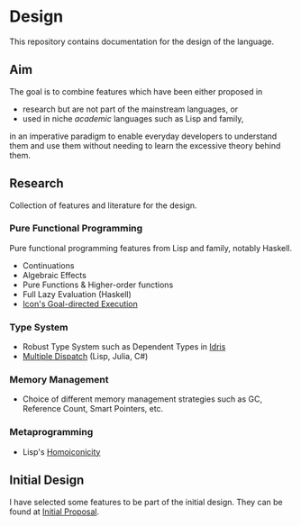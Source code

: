 # Design
This repository contains documentation for the design of the language.

## Aim
The goal is to combine features which have been either proposed in 

- research but are not part of the mainstream languages, or 
- used in niche *academic* languages such as Lisp and family, 

in an imperative paradigm to enable everyday developers to understand them and use them without 
needing to learn the excessive theory behind them.

## Research
Collection of features and literature for the design.

### Pure Functional Programming
Pure functional programming features from Lisp and family, notably Haskell.

- Continuations
- Algebraic Effects
- Pure Functions & Higher-order functions
- Full Lazy Evaluation (Haskell)
- [Icon's Goal-directed Execution](https://en.wikipedia.org/wiki/Icon_(programming_language)#Goal-directed_execution)

### Type System
- Robust Type System such as Dependent Types in [Idris](https://www.idris-lang.org/)
- [Multiple Dispatch](https://en.wikipedia.org/wiki/Multiple_dispatch) (Lisp, Julia, C#)


### Memory Management

- Choice of different memory management strategies such as GC, Reference Count, Smart Pointers, etc.

### Metaprogramming
- Lisp's [Homoiconicity](https://en.wikipedia.org/wiki/Homoiconicity)


## Initial Design
I have selected some features to be part of the initial design. They can be found at 
[Initial Proposal](/Proposals/Initial.md).